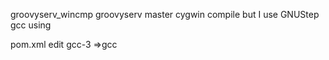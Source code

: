 

groovyserv_wincmp
  groovyserv master cygwin compile
  but I use GNUStep gcc using

  pom.xml edit
    gcc-3 =>gcc

